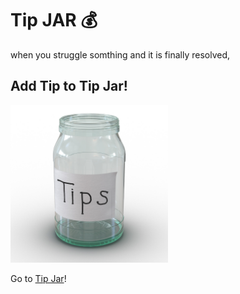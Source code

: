 
# Tip JAR :moneybag:

when you struggle somthing and it is finally resolved,   
## Add Tip to **Tip Jar**!  

<img src="./assets/tip-jar.jpg" width=50% height=50%>


Go to [Tip Jar](https://github.com/minzoovv/tip-jar/issues?q=is%3Aissue+is%3Aopen+sort%3Aupdated-desc)!
